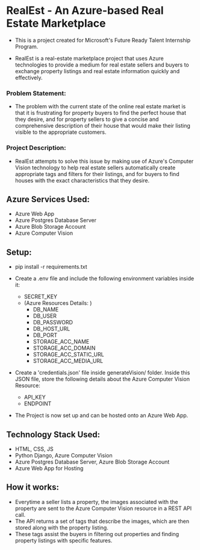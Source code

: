 # RealEst - An Azure-based Real Estate Marketplace
- This is a project created for Microsoft's Future Ready Talent Internship Program. 

- RealEst is a real-estate marketplace project that uses Azure technologies to provide a medium for real estate sellers and buyers to exchange property listings and real estate information quickly and effectively. 

### Problem Statement: 
- The problem with the current state of the online real estate market is that it is frustrating for property buyers to find the perfect house that they desire, and for property sellers to give a concise and comprehensive description of their house that would make their listing visible to the appropriate customers. 

### Project Description: 
- RealEst attempts to solve this issue by making use of Azure's Computer Vision technology to help real estate sellers automatically create appropriate tags and filters for their listings, and for buyers to find houses with the exact characteristics that they desire. 

## Azure Services Used: 
- Azure Web App
- Azure Postgres Database Server
- Azure Blob Storage Account
- Azure Computer Vision

## Setup: 
- pip install -r requirements.txt
- Create a .env file and include the following environment variables inside it:  
    - SECRET_KEY
    - (Azure Resources Details: )
        - DB_NAME
        - DB_USER
        - DB_PASSWORD
        - DB_HOST_URL
        - DB_PORT
        - STORAGE_ACC_NAME
        - STORAGE_ACC_DOMAIN
        - STORAGE_ACC_STATIC_URL
        - STORAGE_ACC_MEDIA_URL
- Create a 'credentials.json' file inside generateVision/ folder. Inside this JSON file, store the following details about the Azure Computer Vision Resource: 
    - API_KEY 
    - ENDPOINT

- The Project is now set up and can be hosted onto an Azure Web App. 

## Technology Stack Used: 
- HTML, CSS, JS
- Python Django, Azure Computer Vision
- Azure Postgres Database Server, Azure Blob Storage Account
- Azure Web App for Hosting

## How it works:
- Everytime a seller lists a property, the images associated with the property are sent to the Azure Computer Vision resource in a REST API call. 
- The API returns a set of tags that describe the images, which are then stored along with the property listing. 
- These tags assist the buyers in filtering out properties and finding property listings with specific features. 